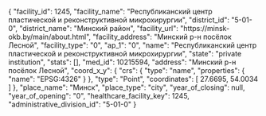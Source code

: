 {
    "facility_id": 1245,
    "facility_name": "Республиканский центр пластической и реконструктивной микрохирургии",
    "district_id": "5-01-0",
    "district_name": "Минский район",
    "facility_url": "https:\/\/minsk-okb.by\/main\/about.html",
    "facility_address": "Минский р-н посёлок Лесной",
    "facility_type": "0",
    "ap_1": "0",
    "name": "Республиканский центр пластической и реконструктивной микрохирургии",
    "state": "private institution",
    "stats": [],
    "med_id": 10215594,
    "address": "Минский р-н посёлок Лесной",
    "coord_x_y": {
        "crs": {
            "type": "name",
            "properties": {
                "name": "EPSG:4326"
            }
        },
        "type": "Point",
        "coordinates": [
            27.6695,
            54.0034
        ]
    },
    "place_name": "Минск",
    "place_type": "city",
    "year_of_closing": null,
    "year_of_opening": "0",
    "healthcare_facility_key": 1245,
    "administrative_division_id": "5-01-0"
}